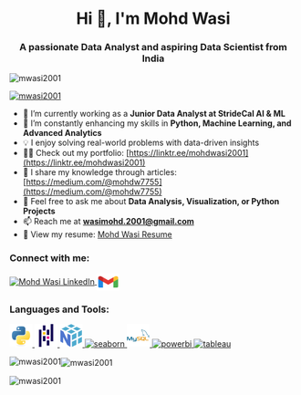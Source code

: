 <h1 align="center">Hi 👋, I'm Mohd Wasi</h1>
<h3 align="center">A passionate Data Analyst and aspiring Data Scientist from India</h3>

<p align="left">
  <img src="https://komarev.com/ghpvc/?username=mwasi2001&label=Profile%20views&color=0e75b6&style=flat" alt="mwasi2001" />
</p>

<p align="left">
  <a href="https://github.com/ryo-ma/github-profile-trophy">
    <img src="https://github-profile-trophy.vercel.app/?username=mwasi2001&margin-w=15&theme=gruvbox" alt="mwasi2001" />
  </a>
</p>

- 🔭 I’m currently working as a **Junior Data Analyst at StrideCal AI & ML**  
- 🌱 I’m constantly enhancing my skills in **Python, Machine Learning, and Advanced Analytics**  
- 💡 I enjoy solving real-world problems with data-driven insights  
- 👨‍💻 Check out my portfolio: [https://linktr.ee/mohdwasi2001](https://linktr.ee/mohdwasi2001)  
- 📝 I share my knowledge through articles: [https://medium.com/@mohdw7755](https://medium.com/@mohdw7755)  
- 💬 Feel free to ask me about **Data Analysis, Visualization, or Python Projects**  
- 📫 Reach me at **wasimohd.2001@gmail.com**  
- 📄 View my resume: [Mohd Wasi Resume](https://example.com/your-resume-link)  

<h3 align="left">Connect with me:</h3>
<p align="left">
  <a href="https://linkedin.com/in/mohdwasiprofile" target="blank">
    <img align="center" src="https://raw.githubusercontent.com/rahuldkjain/github-profile-readme-generator/master/src/images/icons/Social/linked-in-alt.svg" alt="Mohd Wasi LinkedIn" height="30" width="40" />
  </a>
  <a href="mailto:wasimohd.2001@gmail.com" target="blank">
    <img align="center" src="https://raw.githubusercontent.com/rahuldkjain/github-profile-readme-generator/master/src/images/icons/Social/gmail.svg" alt="Mohd Wasi Gmail" height="30" width="40" />
  </a>
</p>

<h3 align="left">Languages and Tools:</h3>
<p align="left">
  <a href="https://www.python.org" target="_blank" rel="noreferrer">
    <img src="https://raw.githubusercontent.com/devicons/devicon/master/icons/python/python-original.svg" alt="python" width="40" height="40" />
  </a>
  <a href="https://pandas.pydata.org/" target="_blank" rel="noreferrer">
    <img src="https://raw.githubusercontent.com/devicons/devicon/2ae2a900d2f041da66e950e4d48052658d850630/icons/pandas/pandas-original.svg" alt="pandas" width="40" height="40" />
  </a>
  <a href="https://numpy.org/" target="_blank" rel="noreferrer">
    <img src="https://raw.githubusercontent.com/devicons/devicon/master/icons/numpy/numpy-original.svg" alt="numpy" width="40" height="40" />
  </a>
  <a href="https://seaborn.pydata.org/" target="_blank" rel="noreferrer">
    <img src="https://seaborn.pydata.org/_images/logo-mark-lightbg.svg" alt="seaborn" width="40" height="40" />
  </a>
  <a href="https://www.mysql.com/" target="_blank" rel="noreferrer">
    <img src="https://raw.githubusercontent.com/devicons/devicon/master/icons/mysql/mysql-original-wordmark.svg" alt="mysql" width="40" height="40" />
  </a>
  <a href="https://powerbi.microsoft.com/" target="_blank" rel="noreferrer">
    <img src="https://www.vectorlogo.zone/logos/microsoft_powerbi/microsoft_powerbi-icon.svg" alt="powerbi" width="40" height="40" />
  </a>
  <a href="https://www.tableau.com/" target="_blank" rel="noreferrer">
    <img src="https://raw.githubusercontent.com/devicons/devicon/master/icons/tableau/tableau-original.svg" alt="tableau" width="40" height="40" />
  </a>
</p>

<p>
  <img align="left" src="https://github-readme-stats.vercel.app/api/top-langs?username=mwasi2001&show_icons=true&locale=en&layout=compact" alt="mwasi2001" />
</p>

<p>
  <img align="center" src="https://github-readme-stats.vercel.app/api?username=mwasi2001&show_icons=true&locale=en" alt="mwasi2001" />
</p>

<p>
  <img align="center" src="https://github-readme-streak-stats.herokuapp.com/?user=mwasi2001&theme=gruvbox" alt="mwasi2001" />
</p>
